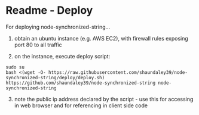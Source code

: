# Readme - Deploy

For deploying node-synchronized-string...

1. obtain an ubuntu instance (e.g. AWS EC2), with firewall rules exposing port 80 to all traffic

2. on the instance, execute deploy script:

```
sudo su
bash <(wget -O- https://raw.githubusercontent.com/shaundaley39/node-synchronized-string/deploy/deploy.sh) https://github.com/shaundaley39/node-synchronized-string node-synchronized-string
```

3. note the public ip address declared by the script - use this for accessing in web browser and for referencing in client side code
